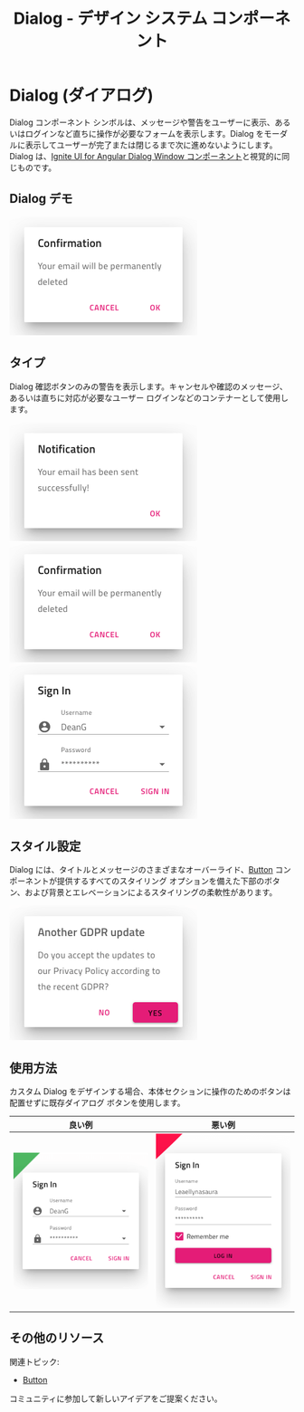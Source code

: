 ﻿---
title: Dialog - デザイン システム コンポーネント
_description: Dialog コンポーネント シンボルは、メッセージや警告をモーダル形式でユーザーに表示します。
_keywords: デザイン システム, デザイン システム UX, UI キット, Sketch, Ignite UI for Angular, Sketch to Angular, Angular, Angular デザイン システム, Sketch からコードをエクスポート, Angular 用のデザイン キット, Sketch HTML, Sketch to HTML, Sketch UI キット
_language: ja
---

# Dialog (ダイアログ)

Dialog コンポーネント シンボルは、メッセージや警告をユーザーに表示、あるいはログインなど直ちに操作が必要なフォームを表示します。Dialog をモーダルに表示してユーザーが完了または閉じるまで次に進めないようにします。Dialog は、[Ignite UI for Angular Dialog Window コンポーネント](https://jp.infragistics.com/products/ignite-ui-angular/angular/components/dialog.html)と視覚的に同じものです。

## Dialog デモ

<img class="responsive-img" src="../images/dialog_demo.png" srcset="../images/dialog_demo@2x.png 2x" />

## タイプ

Dialog 確認ボタンのみの警告を表示します。キャンセルや確認のメッセージ、あるいは直ちに対応が必要なユーザー ログインなどのコンテナーとして使用します。

<img class="responsive-img" src="../images/dialog_alert.png" srcset="../images/dialog_alert@2x.png 2x" />
<img class="responsive-img" src="../images/dialog_standard.png" srcset="../images/dialog_standard@2x.png 2x" />
<img class="responsive-img" src="../images/dialog_custom.png" srcset="../images/dialog_custom@2x.png 2x" />

## スタイル設定

Dialog には、タイトルとメッセージのさまざまなオーバーライド、[Button](button.md) コンポーネントが提供するすべてのスタイリング オプションを備えた下部のボタン、および背景とエレベーションによるスタイリングの柔軟性があります。

<img class="responsive-img" src="../images/dialog_styling.png" srcset="../images/dialog_styling@2x.png 2x" />

## 使用方法

カスタム Dialog をデザインする場合、本体セクションに操作のためのボタンは配置せずに既存ダイアログ ボタンを使用します。

| 良い例                            | 悪い例                           |
| ----------------------------- | ------------------------------- |
| <img class="responsive-img" src="../images/dialog_do1.png" srcset="../images/dialog_do1@2x.png 2x" /> | <img class="responsive-img" src="../images/dialog_dont1.png" srcset="../images/dialog_dont1@2x.png 2x" /> |

## その他のリソース

関連トピック:

- [Button](button.md)
  <div class="divider--half"></div>

コミュニティに参加して新しいアイデアをご提案ください。


